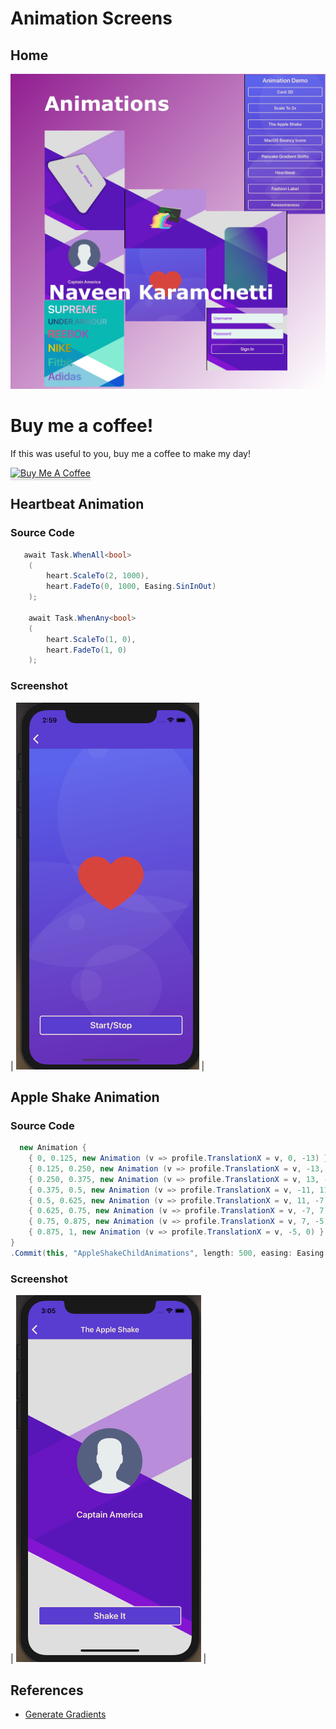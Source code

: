 # Animation Screens

## Home

![Alt text](screenshots/title.png?raw=true "Title")

# Buy me a coffee!

If this was useful to you, buy me a coffee to make my day!

<a href="https://www.buymeacoffee.com/nav2kar" target="_blank"><img src="https://www.buymeacoffee.com/assets/img/custom_images/orange_img.png" alt="Buy Me A Coffee" style="height: 41px !important;width: 174px !important;box-shadow: 0px 3px 2px 0px rgba(190, 190, 190, 0.5) !important;-webkit-box-shadow: 0px 3px 2px 0px rgba(190, 190, 190, 0.5) !important;" ></a>

## Heartbeat Animation
### Source Code
```csharp
   await Task.WhenAll<bool>
    (
        heart.ScaleTo(2, 1000),
        heart.FadeTo(0, 1000, Easing.SinInOut)
    );

    await Task.WhenAny<bool>
    (
        heart.ScaleTo(1, 0),
        heart.FadeTo(1, 0)
    );
```

### Screenshot

| ![Alt text](screenshots/heart.png?raw=true "Title") |


## Apple Shake Animation
### Source Code
```csharp
  new Animation {
    { 0, 0.125, new Animation (v => profile.TranslationX = v, 0, -13) },
    { 0.125, 0.250, new Animation (v => profile.TranslationX = v, -13, 13) },
    { 0.250, 0.375, new Animation (v => profile.TranslationX = v, 13, -11) },
    { 0.375, 0.5, new Animation (v => profile.TranslationX = v, -11, 11) },
    { 0.5, 0.625, new Animation (v => profile.TranslationX = v, 11, -7) },
    { 0.625, 0.75, new Animation (v => profile.TranslationX = v, -7, 7) },
    { 0.75, 0.875, new Animation (v => profile.TranslationX = v, 7, -5) },
    { 0.875, 1, new Animation (v => profile.TranslationX = v, -5, 0) }
}
.Commit(this, "AppleShakeChildAnimations", length: 500, easing: Easing.Linear, finished: (x, y) => _isAnimating = false);
```

### Screenshot

| ![Alt text](screenshots/appleshake.png?raw=true "Title") |




## References

* [Generate Gradients ](https://www.gradientmagic.com/)
